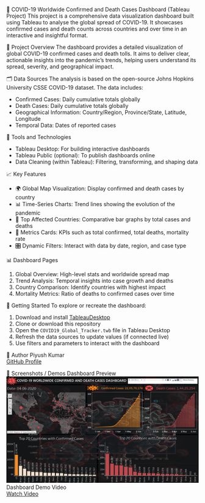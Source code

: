  🦠 COVID-19 Worldwide Confirmed and Death Cases Dashboard (Tableau Project)
This project is a comprehensive data visualization dashboard built using Tableau to analyse the global spread of COVID-19. It showcases confirmed cases and death counts across countries and over time in an interactive and insightful format.

 🧾 Project Overview
The dashboard provides a detailed visualization of global COVID-19 confirmed cases and death tolls. It aims to deliver clear, actionable insights into the pandemic’s trends, helping users understand its spread, severity, and geographical impact.

 🗂️ Data Sources
The analysis is based on the open-source Johns Hopkins University CSSE COVID-19 dataset. The data includes:
- Confirmed Cases: Daily cumulative totals globally  
- Death Cases: Daily cumulative totals globally  
- Geographical Information: Country/Region, Province/State, Latitude, Longitude  
- Temporal Data: Dates of reported cases  

 🔧 Tools and Technologies
- Tableau Desktop: For building interactive dashboards  
- Tableau Public (optional): To publish dashboards online  
- Data Cleaning (within Tableau): Filtering, transforming, and shaping data  

 📈 Key Features
- 🌍 Global Map Visualization: Display confirmed and death cases by country  
- 📊 Time-Series Charts: Trend lines showing the evolution of the pandemic  
- 📌 Top Affected Countries: Comparative bar graphs by total cases and deaths  
- 🧮 Metrics Cards: KPIs such as total confirmed, total deaths, mortality rate  
- 🎛️ Dynamic Filters: Interact with data by date, region, and case type  

 📊 Dashboard Pages
1. Global Overview: High-level stats and worldwide spread map  
2. Trend Analysis: Temporal insights into case growth and deaths  
3. Country Comparison: Identify countries with highest impact  
4. Mortality Metrics: Ratio of deaths to confirmed cases over time  

 🚀 Getting Started
To explore or recreate the dashboard:
1. Download and install [TableauDesktop](https://www.tableau.com/products/desktop/download)  
2. Clone or download this repository  
3. Open the `COVID19_Global_Tracker.twb` file in Tableau Desktop  
4. Refresh the data sources to update values (if connected live)  
5. Use filters and parameters to interact with the dashboard  

 👤 Author
Piyush Kumar  
[GitHub Profile](https://github.com/piyush09-09)

 📸 Screenshots / Demos
 Dashboard Preview  
  ![Dashboard Preview](https://github.com/piyush09-09/COVID-19-Worldwide-Confirmed-and-Death-Cases-Dashboard/blob/main/Dashboard%20Preview.png)
 Dashboard Demo Video  
  [Watch Video](https://github.com/piyush09-09/COVID-19-Worldwide-Confirmed-and-Death-Cases-Dashboard/blob/main/Dashboard%20Demo%20Video.mp4)

